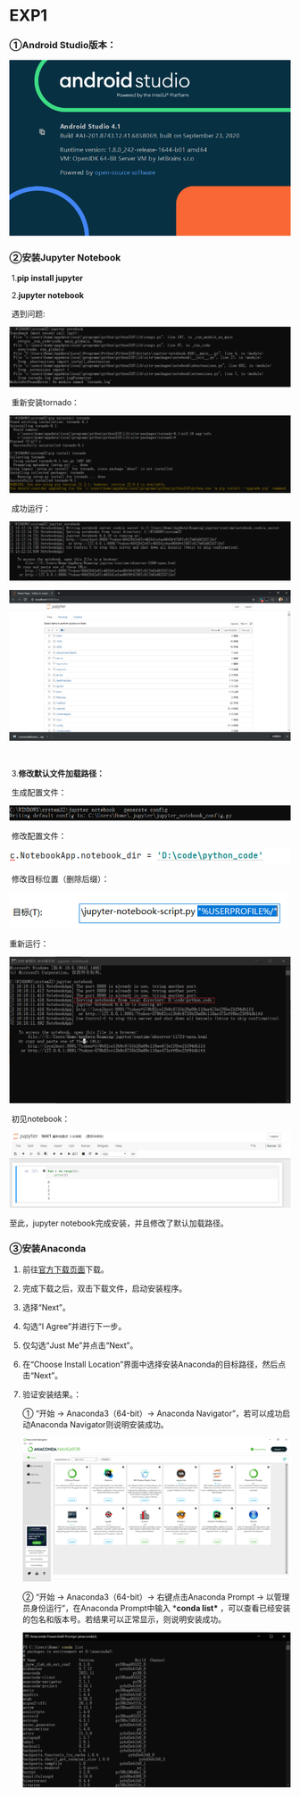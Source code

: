 #  EXP1

### ①Android Studio版本：

![ASversion](https://github.com/ChenyangLiuu/Software-project-development-practice/blob/main/exp1/Screenshot/ASver.png)



###  ②安装Jupyter Notebook

​	1.**pip install jupyter**

​    2.**jupyter notebook**

​		遇到问题:

![problem](https://github.com/ChenyangLiuu/Software-project-development-practice/blob/main/exp1/Screenshot/problem.png)

​		重新安装tornado：

![solve](https://github.com/ChenyangLiuu/Software-project-development-practice/blob/main/exp1/Screenshot/solveProblem.png)

​		成功运行：

![launch1](https://github.com/ChenyangLiuu/Software-project-development-practice/blob/main/exp1/Screenshot/launch1.png)

![launch2](https://github.com/ChenyangLiuu/Software-project-development-practice/blob/main/exp1/Screenshot/launch2.png)

​	

​	3.**修改默认文件加载路径：**

​		生成配置文件：

![config1](https://github.com/ChenyangLiuu/Software-project-development-practice/blob/main/exp1/Screenshot/config1.png)

​		修改配置文件：

![config2](https://github.com/ChenyangLiuu/Software-project-development-practice/blob/main/exp1/Screenshot/config2.png)

​		修改目标位置（删除后缀）：

![delete](https://github.com/ChenyangLiuu/Software-project-development-practice/blob/main/exp1/Screenshot/config_delete.png)

重新运行：

![path](https://github.com/ChenyangLiuu/Software-project-development-practice/blob/main/exp1/Screenshot/PATH.png)

​	初见notebook：

![test1](https://github.com/ChenyangLiuu/Software-project-development-practice/blob/main/exp1/Screenshot/test1.png)

至此，jupyter notebook完成安装，并且修改了默认加载路径。



### ③安装Anaconda

1. 前往[官方下载页面](https://link.zhihu.com/?target=https%3A//docs.anaconda.com/anaconda/install/windows)下载。

2. 完成下载之后，双击下载文件，启动安装程序。

3. 选择“Next”。

4. 勾选“I Agree”并进行下一步。

5. 仅勾选“Just Me”并点击“Next”。

6. 在“Choose Install Location”界面中选择安装Anaconda的目标路径，然后点击“Next”。

7. 验证安装结果。：

   ① “开始 → Anaconda3（64-bit）→ Anaconda Navigator”，若可以成功启动Anaconda Navigator则说明安装成功。

   ![anacoda](https://github.com/ChenyangLiuu/Software-project-development-practice/blob/main/exp1/Screenshot/anaconda.png)

   ② “开始 → Anaconda3（64-bit）→ 右键点击Anaconda Prompt → 以管理员身份运行”，在Anaconda Prompt中输入 ***conda list\*** ，可以查看已经安装的包名和版本号。若结果可以正常显示，则说明安装成功。

   ![condaList](https://github.com/ChenyangLiuu/Software-project-development-practice/blob/main/exp1/Screenshot/condaList.png)